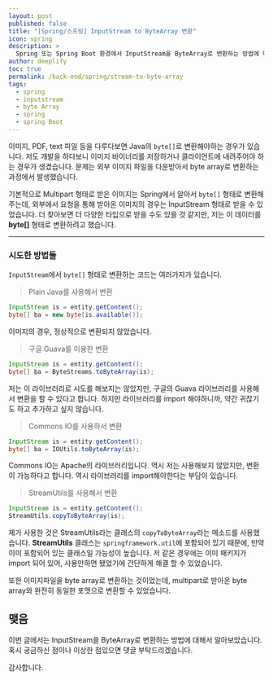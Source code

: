 ```yaml
---
layout: post
published: false
title: "[Spring/스프링] InputStream to ByteArray 변환"
icon: spring
description: >
  Spring 또는 Spring Boot 환경에서 InputStream을 ByteArray로 변환하는 방법에 대해서 소개합니다.
author: deeplify
toc: true
permalink: /back-end/spring/stream-to-byte-array
tags: 
  - spring
  - inputstream
  - byte Array
  - spring
  - spring Boot
---
```


이미지, PDF, text 파일 등을 다루다보면 Java의 `byte[]`로 변환해야하는 경우가 있습니다. 저도 개발을 하다보니 이미지 바이너리를 저장하거나 클라이언트에 내려주어야 하는 경우가 생겼습니다. 문제는 외부 이미지 파일을 다운받아서 byte array로 변환하는 과정에서 발생했습니다.

기본적으로 Multipart 형태로 받은 이미지는 Spring에서 알아서 `byte[]` 형태로 변환해주는데, 외부에서 요청을 통해 받아온 이미지의 경우는 InputStream 형태로 받을 수 있었습니다. 더 찾아보면 더 다양한 타입으로 받을 수도 있을 것 같지만, 저는 이 데이터를 **byte[]** 형태로 변환하려고 했습니다.

<hr>

### 시도한 방법들

`InputStream`에서 `byte[]` 형태로 변환하는 코드는 여러가지가 있습니다.

> Plain Java를 사용해서 변환

```java
InputStream is = entity.getContent();
byte[] ba = new byte[is.available()];
```

이미지의 경우, 정상적으로 변환되지 않았습니다.

> 구글 Guava를 이용한 변환

```java
InputStream is = entity.getContent();
byte[] ba = ByteStreams.toByteArray(is);
```

저는 이 라이브러리로 시도를 해보지는 않았지만, 구글의 Guava 라이브러리를 사용해서 변환을 할 수 있다고 합니다. 하지만 라이브러리를 import 해야하니까, 약간 귀찮기도 하고 추가하고 싶지 않습니다.

> Commons IO를 사용하서 변환

```java
InputStream is = entity.getContent();
byte[] ba = IOUtils.toByteArray(is);
```

Commons IO는 Apache의 라이브러리입니다. 역시 저는 사용해보지 않았지만, 변환이 가능하다고 합니다. 역시 라이브러리를 import해야한다는 부담이 있습니다.

> StreamUtils를 사용해서 변환

```java
InputStream is = entity.getContent();
StreamUtils.copyToByteArray(is);
```

제가 사용한 것은 StreamUtils라는 클래스의 `copyToByteArray`라는 메소드를 사용했습니다. **StreamUtils** 클래스는 `springframework.util`에 포함되어 있기 때문에, 만약 이미 포함되어 있는 클래스일 가능성이 높습니다. 저 같은 경우에는 이미 패키지가 import 되어 있어, 사용만하면 됐었기에 간단하게 해결 할 수 있었습니다.

또한 이미지파일을 byte array로 변환하는 것이었는데, multipart로 받아온 byte array와 완전히 동일한 포맷으로 변환할 수 있었습니다.

## 맺음

이번 글에서는 InputStream을 ByteArray로 변환하는 방법에 대해서 알아보았습니다. 혹시 궁금하신 점이나 이상한 점있으면 댓글 부탁드리겠습니다.

감사합니다.
